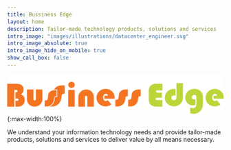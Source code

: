 ```yaml
---
title: Bussiness Edge
layout: home
description: Tailor-made technology products, solutions and services
intro_image: "images/illustrations/datacenter_engineer.svg"
intro_image_absolute: true
intro_image_hide_on_mobile: true
show_call_box: false
---
```


![bussiness-edge-logo](images/logo/logotype.png){:max-width:100%}

We understand your information technology needs and provide tailor-made products, solutions and services to deliver value by all
means necessary.